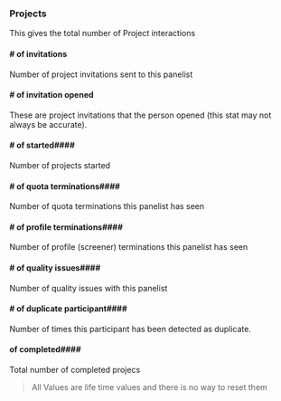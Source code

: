 
### Projects

This gives the total number of Project interactions

#### # of invitations ####
Number of project invitations sent to this panelist
#### # of invitation opened ####
These are project invitations that the person opened (this stat may not always be accurate).
#### # of started####
Number of projects started
#### # of quota terminations#### 
Number of quota terminations this panelist has seen
#### # of profile terminations####
Number of profile (screener) terminations this panelist has seen
#### # of quality issues#### 
Number of quality issues with this panelist
#### # of duplicate participant####
Number of times this participant has been detected as duplicate. 
#### of completed#### 
Total number of completed projecs

> All Values are life time values and there is no way to reset them
